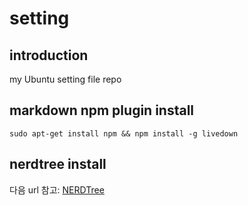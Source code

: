 # setting

## introduction
my Ubuntu setting file repo

## markdown npm plugin install
```sudo apt-get install npm && npm install -g livedown```

## nerdtree install
다음 url 참고: [NERDTree](https://github.com/scrooloose/nerdtree)
